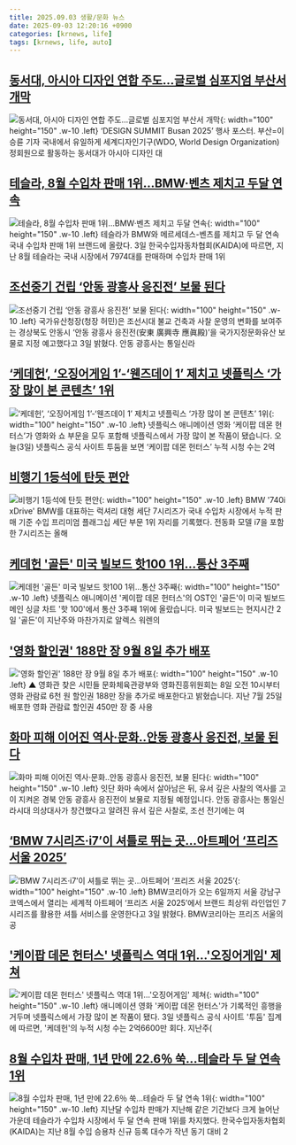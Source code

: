 ```yaml
---
title: 2025.09.03 생활/문화 뉴스
date: 2025-09-03 12:20:16 +0900
categories: [krnews, life]
tags: [krnews, life, auto]
---
```

## [동서대, 아시아 디자인 연합 주도…글로벌 심포지엄 부산서 개막](https://n.news.naver.com/mnews/article/021/0002733528)

![동서대, 아시아 디자인 연합 주도…글로벌 심포지엄 부산서 개막](https://mimgnews.pstatic.net/image/origin/021/2025/09/02/2733528.jpg?type=nf220_150){: width="100" height="150" .w-10 .left}
‘DESIGN SUMMIT Busan 2025’ 행사 포스터. 부산=이승륜 기자 국내에서 유일하게 세계디자인기구(WDO, World Design Organization) 정회원으로 활동하는 동서대가 아시아 디자인 대

## [테슬라, 8월 수입차 판매 1위…BMW·벤츠 제치고 두달 연속](https://n.news.naver.com/mnews/article/277/0005646175)

![테슬라, 8월 수입차 판매 1위…BMW·벤츠 제치고 두달 연속](https://mimgnews.pstatic.net/image/origin/277/2025/09/03/5646175.jpg?type=nf220_150){: width="100" height="150" .w-10 .left}
테슬라가 BMW와 메르세데스-벤츠를 제치고 두 달 연속 국내 수입차 판매 1위 브랜드에 올랐다. 3일 한국수입자동차협회(KAIDA)에 따르면, 지난 8월 테슬라는 국내 시장에서 7974대를 판매하며 수입차 판매 1위

## [조선중기 건립 ‘안동 광흥사 응진전’ 보물 된다](https://n.news.naver.com/mnews/article/011/0004528442)

![조선중기 건립 ‘안동 광흥사 응진전’ 보물 된다](https://mimgnews.pstatic.net/image/origin/011/2025/09/03/4528442.jpg?type=nf220_150){: width="100" height="150" .w-10 .left}
국가유산청장(청장 허민)은 조선시대 불교 건축과 사찰 운영의 변화를 보여주는 경상북도 안동시 ‘안동 광흥사 응진전(安東 廣興寺 應眞殿)’을 국가지정문화유산 보물로 지정 예고했다고 3일 밝혔다. 안동 광흥사는 통일신라

## [‘케데헌’, ‘오징어게임 1’-‘웬즈데이 1’ 제치고 넷플릭스 ‘가장 많이 본 콘텐츠’ 1위](https://n.news.naver.com/mnews/article/056/0012021584)

![‘케데헌’, ‘오징어게임 1’-‘웬즈데이 1’ 제치고 넷플릭스 ‘가장 많이 본 콘텐츠’ 1위](https://mimgnews.pstatic.net/image/origin/056/2025/09/03/12021584.jpg?type=nf220_150){: width="100" height="150" .w-10 .left}
넷플릭스 애니메이션 영화 ‘케이팝 데몬 헌터스’가 영화와 쇼 부문을 모두 포함해 넷플릭스에서 가장 많이 본 작품이 됐습니다. 오늘(3일) 넷플릭스 공식 사이트 투둠을 보면 ‘케이팝 데몬 헌터스’ 누적 시청 수는 2억

## [비행기 1등석에 탄듯 편안](https://n.news.naver.com/mnews/article/009/0005551681)

![비행기 1등석에 탄듯 편안](https://mimgnews.pstatic.net/image/origin/009/2025/09/02/5551681.jpg?type=nf220_150){: width="100" height="150" .w-10 .left}
BMW '740i xDrive' BMW를 대표하는 럭셔리 대형 세단 7시리즈가 국내 수입차 시장에서 누적 판매 기준 수입 프리미엄 플래그십 세단 부문 1위 자리를 기록했다. 전동화 모델 i7을 포함한 7시리즈는 올해

## [케데헌 '골든' 미국 빌보드 핫100 1위…통산 3주째](https://n.news.naver.com/mnews/article/422/0000777177)

![케데헌 '골든' 미국 빌보드 핫100 1위…통산 3주째](https://mimgnews.pstatic.net/image/origin/422/2025/09/03/777177.jpg?type=nf220_150){: width="100" height="150" .w-10 .left}
넷플릭스 애니메이션 '케이팝 데몬 헌터스'의 OST인 '골든'이 미국 빌보드 메인 싱글 차트 '핫 100'에서 통산 3주째 1위에 올랐습니다. 미국 빌보드는 현지시간 2일 '골든'이 지난주와 마찬가지로 알렉스 워렌의

## ['영화 할인권' 188만 장 9월 8일 추가 배포](https://n.news.naver.com/mnews/article/055/0001289245)

!['영화 할인권' 188만 장 9월 8일 추가 배포](https://mimgnews.pstatic.net/image/origin/055/2025/09/03/1289245.jpg?type=nf220_150){: width="100" height="150" .w-10 .left}
▲ 영화관 찾은 시민들 문화체육관광부와 영화진흥위원회는 8일 오전 10시부터 영화 관람료 6천 원 할인권 188만 장을 추가로 배포한다고 밝혔습니다. 지난 7월 25일 배포한 영화 관람료 할인권 450만 장 중 사용

## [화마 피해 이어진 역사·문화‥안동 광흥사 응진전, 보물 된다](https://n.news.naver.com/mnews/article/214/0001446813)

![화마 피해 이어진 역사·문화‥안동 광흥사 응진전, 보물 된다](https://mimgnews.pstatic.net/image/origin/214/2025/09/03/1446813.jpg?type=nf220_150){: width="100" height="150" .w-10 .left}
잇단 화마 속에서 살아남은 뒤, 유서 깊은 사찰의 역사를 고이 지켜온 경북 안동 광흥사 응진전이 보물로 지정될 예정입니다. 안동 광흥사는 통일신라시대 의상대사가 창건했다고 알려진 유서 깊은 사찰로, 조선 전기에는 여

## [‘BMW 7시리즈·i7’이 셔틀로 뛰는 곳…아트페어 ‘프리즈 서울 2025’](https://n.news.naver.com/mnews/article/009/0005552163)

![‘BMW 7시리즈·i7’이 셔틀로 뛰는 곳…아트페어 ‘프리즈 서울 2025’](https://mimgnews.pstatic.net/image/origin/009/2025/09/03/5552163.jpg?type=nf220_150){: width="100" height="150" .w-10 .left}
BMW코리아가 오는 6일까지 서울 강남구 코엑스에서 열리는 세계적 아트페어 ‘프리즈 서울 2025’에서 브랜드 최상위 라인업인 7시리즈를 활용한 셔틀 서비스를 운영한다고 3일 밝혔다. BMW코리아는 프리즈 서울의 공

## ['케이팝 데몬 헌터스' 넷플릭스 역대 1위…'오징어게임' 제쳐](https://n.news.naver.com/mnews/article/277/0005646071)

!['케이팝 데몬 헌터스' 넷플릭스 역대 1위…'오징어게임' 제쳐](https://mimgnews.pstatic.net/image/origin/277/2025/09/03/5646071.jpg?type=nf220_150){: width="100" height="150" .w-10 .left}
애니메이션 영화 '케이팝 데몬 헌터스'가 기록적인 흥행을 거두며 넷플릭스에서 가장 많이 본 작품이 됐다. 3일 넷플릭스 공식 사이트 '투둠' 집계에 따르면, '케데헌'의 누적 시청 수는 2억6600만 회다. 지난주(

## [8월 수입차 판매, 1년 만에 22.6％ 쑥…테슬라 두 달 연속 1위](https://n.news.naver.com/mnews/article/079/0004062183)

![8월 수입차 판매, 1년 만에 22.6％ 쑥…테슬라 두 달 연속 1위](https://mimgnews.pstatic.net/image/origin/079/2025/09/03/4062183.jpg?type=nf220_150){: width="100" height="150" .w-10 .left}
지난달 수입차 판매가 지난해 같은 기간보다 크게 늘어난 가운데 테슬라가 수입차 시장에서 두 달 연속 판매 1위를 차지했다. 한국수입자동차협회(KAIDA)는 지난 8월 수입 승용차 신규 등록 대수가 작년 동기 대비 2


